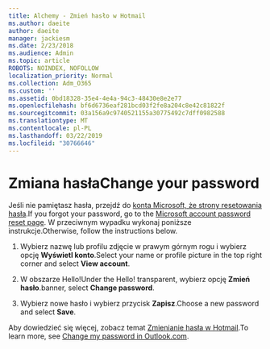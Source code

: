```yaml
---
title: Alchemy - Zmień hasło w Hotmail
ms.author: daeite
author: daeite
manager: jackiesm
ms.date: 2/23/2018
ms.audience: Admin
ms.topic: article
ROBOTS: NOINDEX, NOFOLLOW
localization_priority: Normal
ms.collection: Adm_O365
ms.custom: ''
ms.assetid: 0bd18328-35e4-4e4a-94c3-48430e8e2e77
ms.openlocfilehash: bf6d6736eaf281bcd03f2fe8a204c8e42c81822f
ms.sourcegitcommit: 03a156a9c9740521155a30775492c7dff0982588
ms.translationtype: MT
ms.contentlocale: pl-PL
ms.lasthandoff: 03/22/2019
ms.locfileid: "30766646"
---
```

# <a name="change-your-password"></a><span data-ttu-id="75241-102">Zmiana hasła</span><span class="sxs-lookup"><span data-stu-id="75241-102">Change your password</span></span>

<span data-ttu-id="75241-103">Jeśli nie pamiętasz hasła, przejdź do [konta Microsoft, że strony resetowania hasła](https://go.microsoft.com/fwlink/p/?linkid=841909).</span><span class="sxs-lookup"><span data-stu-id="75241-103">If you forgot your password, go to the [Microsoft account password reset page](https://go.microsoft.com/fwlink/p/?linkid=841909).</span></span> <span data-ttu-id="75241-104">W przeciwnym wypadku wykonaj poniższe instrukcje.</span><span class="sxs-lookup"><span data-stu-id="75241-104">Otherwise, follow the instructions below.</span></span>
  
1. <span data-ttu-id="75241-105">Wybierz nazwę lub profilu zdjęcie w prawym górnym rogu i wybierz opcję **Wyświetl konto**.</span><span class="sxs-lookup"><span data-stu-id="75241-105">Select your name or profile picture in the top right corner and select **View account**.</span></span> 
    
2. <span data-ttu-id="75241-106">W obszarze Hello!</span><span class="sxs-lookup"><span data-stu-id="75241-106">Under the Hello!</span></span> <span data-ttu-id="75241-107">transparent, wybierz opcję **Zmień hasło**.</span><span class="sxs-lookup"><span data-stu-id="75241-107">banner, select **Change password**.</span></span> 
    
3. <span data-ttu-id="75241-108">Wybierz nowe hasło i wybierz przycisk **Zapisz**.</span><span class="sxs-lookup"><span data-stu-id="75241-108">Choose a new password and select **Save**.</span></span> 
    
<span data-ttu-id="75241-109">Aby dowiedzieć się więcej, zobacz temat [Zmienianie hasła w Hotmail](https://support.office.com/article/2138d690-811c-4545-b2f3-e4dbe80c9735.aspx).</span><span class="sxs-lookup"><span data-stu-id="75241-109">To learn more, see [Change my password in Outlook.com](https://support.office.com/article/2138d690-811c-4545-b2f3-e4dbe80c9735.aspx).</span></span>
  

